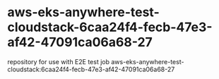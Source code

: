 # aws-eks-anywhere-test-cloudstack-6caa24f4-fecb-47e3-af42-47091ca06a68-27
repository for use with E2E test job aws-eks-anywhere-test-cloudstack:6caa24f4-fecb-47e3-af42-47091ca06a68-27
